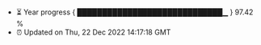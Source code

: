 - ⏳ Year progress { █████████████████████████████▁ } 97.42 %
- ⏰ Updated on Thu, 22 Dec 2022 14:17:18 GMT

